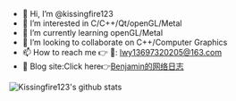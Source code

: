 - 👋 Hi, I’m @kissingfire123
- 👀 I’m interested in C/C++/Qt/openGL/Metal
- 🌱 I’m currently learning openGL/Metal
- 💞️ I’m looking to collaborate on C++/Computer Graphics
- 📫 How to reach me 👉 💌: lwy13697320205@163.com
- 🏬 Blog site:Click here👉[Benjamin的网络日志](https://kissingfire123.github.io)

<!---
kissingfire123/kissingfire123 is a ✨ special ✨ repository because its `README.md` (this file) appears on your GitHub profile.
You can click the Preview link to take a look at your changes.
--->

![Kissingfire123's github stats](https://github-readme-stats.vercel.app/api?username=kissingfire123&show_icons=true)
